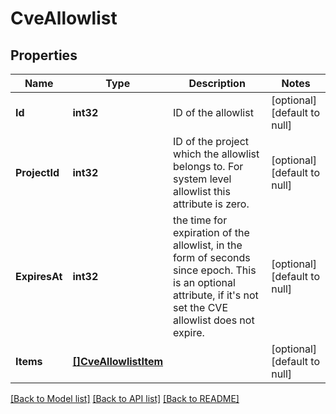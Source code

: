 # CveAllowlist

## Properties
Name | Type | Description | Notes
------------ | ------------- | ------------- | -------------
**Id** | **int32** | ID of the allowlist | [optional] [default to null]
**ProjectId** | **int32** | ID of the project which the allowlist belongs to.  For system level allowlist this attribute is zero. | [optional] [default to null]
**ExpiresAt** | **int32** | the time for expiration of the allowlist, in the form of seconds since epoch.  This is an optional attribute, if it&#39;s not set the CVE allowlist does not expire. | [optional] [default to null]
**Items** | [**[]CveAllowlistItem**](CVEAllowlistItem.md) |  | [optional] [default to null]

[[Back to Model list]](../README.md#documentation-for-models) [[Back to API list]](../README.md#documentation-for-api-endpoints) [[Back to README]](../README.md)


